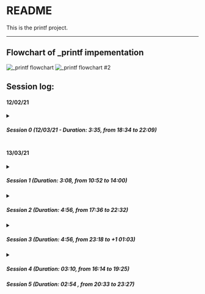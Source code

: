 # README

This is the printf project.

------
## Flowchart of _printf impementation
![_printf flowchart](https://cdn.discordapp.com/attachments/819387081709191179/821551674429538314/Printf_planning_brainstorm_1.jpg)
![_printf flowchart #2](https://cdn.discordapp.com/attachments/819387081709191179/821551705099075634/Printf_planning_brainstorm_2.jpg)
## Session log:

#### 12/02/21

<details>
  <summary>
    <h5>
    Session 0 (12/03/21 -  Duration: 3:35, from 18:34 to 22:09)
    </h5>
  </summary>
  <ul>
    <li>Planned modules for printf (Miro).</li>
    <li>First draft of flowchart.</li>
    <li>Proof of concept for task 1 (basic printf with `%c`, `%s` and `%%`).</li>
  </ul>
  <h5>
    Tomorrow
  </h5>
  <ul>
    <li>Function pointers for proof of concept.</li>
    <li>Structure for printf's modules.</li></li>
  </ul>
</details>

#### 13/03/21

<details>
  <summary>
    <h5>
    Session 1 (Duration: 3:08, from 10:52 to 14:00)
    </h5>
  </summary>
  <ul>
    <li>Function pointers implementation of proof of concept for task 1.</li>
  </ul>
  <h5>
    Next session:
  </h5>
  <ul>
    <li>Edge cases for printf's function pointer implementation.</li>
    <li>Implementation of %d and %i.</li>
    <li>Buffer allocation.</li>
  </ul>
</details>

<details>
  <summary>
    <h5>
    Session 2 (Duration: 4:56, from 17:36 to 22:32)
    </h5>
  </summary>
  <ul>
    <li>Edge cases for printf's function pointer implementation.</li>
    <li>Implementation of %d and %i.</li>
  </ul>
  <h5>
    Next session:
  </h5>
  <ul>
    <li>Buffer allocation.</li>
  </ul>
</details>

<details>
  <summary>
    <h5>
    Session 3 (Duration: 4:56, from 23:18 to +1 01:03)
    </h5>
  </summary>
  <ul>
    <li>Buffer allocation.</li>
  </ul>
  <h5>
    Tomorrow:
  </h5>
  <ul>
    <li>Planning for split work, implementation of other formats.</li>
  </ul>
</details>
<details>
  <summary>
    <h5>
    Session 4 (Duration: 03:10, from 16:14 to 19:25)
    </h5>
    <h5>
    Session 5 (Duration: 02:54 , from 20:33 to 23:27)      
    </h5>
  </summary>
  <ul>
    <li>Discussion about flags, width and precision</li>
  	<li>Implementation of strconcat</li>
    </ul>
  <h5>
    Tomorrow:
  </h5>
  <ul>
    <li>Plan how to implement more than two characters after the format %</li>
    <li>Alfredo will work in: %b, %X, %x, %R</li>
  	<li>Daniel will work in %u, %o, %r</li>
    </ul>
</details>
